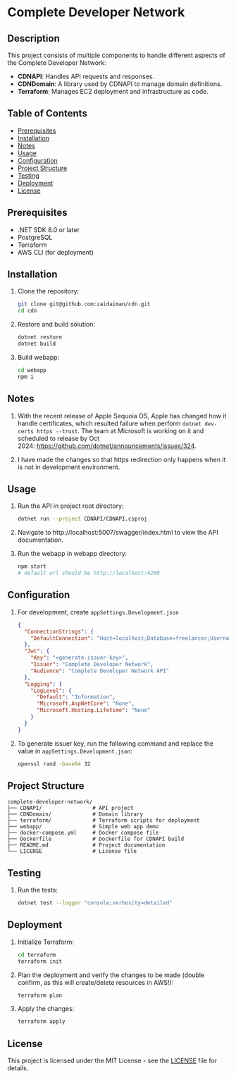 # Complete Developer Network

## Description

This project consists of multiple components to handle different aspects of the Complete Developer Network:

- **CDNAPI**: Handles API requests and responses.
- **CDNDomain**: A library used by CDNAPI to manage domain definitions.
- **Terraform**: Manages EC2 deployment and infrastructure as code.

## Table of Contents

- [Prerequisites](#prerequisites)
- [Installation](#installation)
- [Notes](#notes)
- [Usage](#usage)
- [Configuration](#configuration)
- [Project Structure](#project-structure)
- [Testing](#testing)
- [Deployment](#deployment)
- [License](#license)

## Prerequisites

- .NET SDK 8.0 or later
- PostgreSQL
- Terraform
- AWS CLI (for deployment)

## Installation

1. Clone the repository:
   ```sh
   git clone git@github.com:zaidaiman/cdn.git
   cd cdn
   ```

2. Restore and build solution:
   ```sh
   dotnet restore
   dotnet build
   ```

3. Build webapp:
   ```sh
   cd webapp
   npm i
   ```

## Notes

1. With the recent release of Apple Sequoia OS, Apple has changed how it handle certificates, which resulted failure when perform `dotnet dev-certs https --trust`. The team at Microsoft is working on it and scheduled to release by Oct 2024: https://github.com/dotnet/announcements/issues/324.

2. I have made the changes so that https redirection only happens when it is not in development environment.

## Usage

1.  Run the API in project root directory:
    ```sh
    dotnet run --project CDNAPI/CDNAPI.csproj
    ```

2.  Navigate to http://localhost:5007/swagger/index.html to view the API documentation.

3.  Run the webapp in webapp directory:
    ```sh
    npm start
    # default url should be http://localhost:4200
    ```

## Configuration

1.  For development, create `appSettings.Development.json`
    ```json
    {
      "ConnectionStrings": {
        "DefaultConnection": "Host=localhost;Database=freelancer;Username=user;Password=password"
      },
      "Jwt": {
        "Key": "<generate-issuer-key>",
        "Issuer": "Complete Developer Network",
        "Audience": "Complete Developer Network API"
      },
      "Logging": {
        "LogLevel": {
          "Default": "Information",
          "Microsoft.AspNetCore": "None",
          "Microsoft.Hosting.Lifetime": "None"
        }
      }
    }
    ```

2.  To generate issuer key, run the following command and replace the value in `appSettings.Development.json`:
    ```sh
    openssl rand -base64 32
    ```

## Project Structure
```
complete-developer-network/
├── CDNAPI/                # API project
├── CDNDomain/             # Domain library
├── terraform/             # Terraform scripts for deployment
├── webapp/                # Simple web app demo
├── docker-compose.yml     # Docker compose file
├── Dockerfile             # Dockerfile for CDNAPI build
├── README.md              # Project documentation
└── LICENSE                # License file
```

## Testing
1.  Run the tests:
    ```sh
    dotnet test --logger "console;verbosity=detailed"
    ```

## Deployment
1.  Initialize Terraform:
    ```sh
    cd terraform
    terraform init
    ```
2.  Plan the deployment and verify the changes to be made (double confirm, as this will create/delete resources in AWS!):
    ```sh
    terraform plan
    ```
3.  Apply the changes:
    ```sh
    terraform apply
    ```

## License
This project is licensed under the MIT License - see the [LICENSE](LICENSE) file for details.
